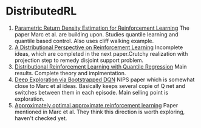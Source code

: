 # DistributedRL
 1. [Parametric Return Density Estimation for Reinforcement Learning](https://arxiv.org/abs/1203.3497)
 The paper Marc et al. are building upon. Studies quantile learning and quantile based control. Also uses cliff walking example.
 2. [
A Distributional Perspective on Reinforcement Learning](https://arxiv.org/abs/1707.06887)
Incomplete ideas, which are completed in the next paper.Crutchy realization with projection step to remedy disjoint support problem.
 3. [Distributional Reinforcement Learning with Quantile Regression](https://arxiv.org/abs/1710.10044) 
 Main results. Complete theory and implmentation.
 4. [Deep Exploration via Bootstrapped DQN](https://arxiv.org/abs/1602.04621)
 NIPS paper which is somewhat close to Marc et al ideas. Basically keeps several copie of Q net and switches between them in each episode. Main selling point is exploration.
 5. [ Approximately optimal approximate reinforcement learning](http://www.cs.cmu.edu/~./jcl/papers/aoarl/Final.pdf) 
Paper mentioned in Marc et al. They think this direction is worth exploring, haven't checked yet.
